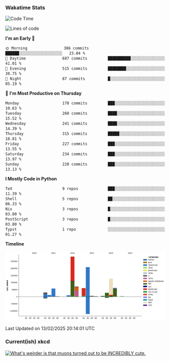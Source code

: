 ### Wakatime Stats
<!--START_SECTION:waka-->
![Code Time](http://img.shields.io/badge/Code%20Time-3%2C027%20hrs%2039%20mins-blue)

![Lines of code](https://img.shields.io/badge/From%20Hello%20World%20I%27ve%20Written-964.1%20thousand%20lines%20of%20code-blue)

**I'm an Early 🐤** 

```text
🌞 Morning                386 commits         ██████░░░░░░░░░░░░░░░░░░░   23.04 % 
🌆 Daytime                687 commits         ██████████░░░░░░░░░░░░░░░   41.01 % 
🌃 Evening                515 commits         ████████░░░░░░░░░░░░░░░░░   30.75 % 
🌙 Night                  87 commits          █░░░░░░░░░░░░░░░░░░░░░░░░   05.19 % 
```
📅 **I'm Most Productive on Thursday** 

```text
Monday                   178 commits         ███░░░░░░░░░░░░░░░░░░░░░░   10.63 % 
Tuesday                  260 commits         ████░░░░░░░░░░░░░░░░░░░░░   15.52 % 
Wednesday                241 commits         ████░░░░░░░░░░░░░░░░░░░░░   14.39 % 
Thursday                 315 commits         █████░░░░░░░░░░░░░░░░░░░░   18.81 % 
Friday                   227 commits         ███░░░░░░░░░░░░░░░░░░░░░░   13.55 % 
Saturday                 234 commits         ███░░░░░░░░░░░░░░░░░░░░░░   13.97 % 
Sunday                   220 commits         ███░░░░░░░░░░░░░░░░░░░░░░   13.13 % 
```


**I Mostly Code in Python** 

```text
TeX                      9 repos             ███░░░░░░░░░░░░░░░░░░░░░░   11.39 % 
Shell                    5 repos             ██░░░░░░░░░░░░░░░░░░░░░░░   06.33 % 
Nix                      3 repos             █░░░░░░░░░░░░░░░░░░░░░░░░   03.80 % 
PostScript               3 repos             █░░░░░░░░░░░░░░░░░░░░░░░░   03.80 % 
Typst                    1 repo              ░░░░░░░░░░░░░░░░░░░░░░░░░   01.27 % 
```



**Timeline**

![Lines of Code chart](https://raw.githubusercontent.com/joshuajeschek/joshuajeschek/main/assets/bar_graph.png)


 Last Updated on 13/02/2025 20:14:01 UTC
<!--END_SECTION:waka-->

### Current(ish) xkcd
<a id="xkcd-a" title="What's weirder is that muons turned out to be INCREDIBLY cute." href="https://www.xkcd.com" target="_blank">
        <img align="center" id="xkcd-img" src="https://imgs.xkcd.com/comics/atom.png" alt="What's weirder is that muons turned out to be INCREDIBLY cute." height=300 />
</a>
